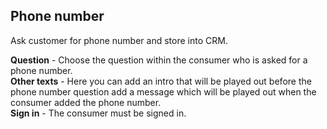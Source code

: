 ## Phone number

Ask customer for phone number and store into CRM.

**Question** - Choose the question within the consumer who is asked for a phone number.     
**Other texts** - Here you can add an intro that will be played out before the phone number question add a message which will be played out when the consumer added the phone number.     
**Sign in** - The consumer must be signed in.
